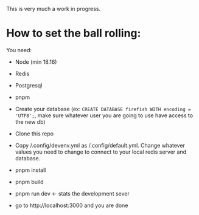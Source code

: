 This is very much a work in progress.

How to set the ball rolling:
============================

You need:
- Node (min 18.16)
- Redis
- Postgresql
- pnpm



- Create your database (ex: `CREATE DATABASE firefish WITH encoding = 'UTF8';`, make sure whatever user you are going to use have access to the new db)
- Clone this repo
- Copy /.config/devenv.yml as /.config/default.yml. Change whatever values you need to change to connect to your local redis server and database.
- pnpm install
- pnpm build
- pnpm run dev <- stats the development sever
- go to http://localhost:3000 and you are done